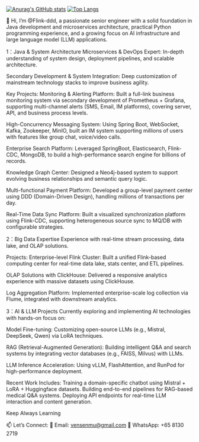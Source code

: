 [![Anurag's GitHub stats](https://github-readme-stats.vercel.app/api?username=Flink-ddd)](https://github.com/Flink-ddd/github-readme-stats)
[![Top Langs](https://github-readme-stats.vercel.app/api/top-langs/?username=Flink-ddd&&layout=compact&count_private=true&cache_seconds=60)](https://github.com/Flink-ddd&)


👋  Hi, I’m @Flink-ddd, a passionate senior  engineer with a solid foundation in Java development and microservices architecture, practical Python programming experience, and a growing focus on AI infrastructure and large language model (LLM) applications.

1：Java & System Architecture
Microservices & DevOps Expert: In-depth understanding of system design, deployment pipelines, and scalable architecture.

Secondary Development & System Integration: Deep customization of mainstream technology stacks to improve business agility.

Key Projects:
Monitoring & Alerting Platform:
Built a full-link business monitoring system via secondary development of Prometheus + Grafana, supporting multi-channel alerts (SMS, Email, IM platforms), covering server, API, and business process levels.

High-Concurrency Messaging System:
Using Spring Boot, WebSocket, Kafka, Zookeeper, MinIO, built an IM system supporting millions of users with features like group chat, voice/video calls.

Enterprise Search Platform:
Leveraged SpringBoot, Elasticsearch, Flink-CDC, MongoDB, to build a high-performance search engine for billions of records.

Knowledge Graph Center:
Designed a Neo4j-based system to support evolving business relationships and semantic query logic.

Multi-functional Payment Platform:
Developed a group-level payment center using DDD (Domain-Driven Design), handling millions of transactions per day.

Real-Time Data Sync Platform:
Built a visualized synchronization platform using Flink-CDC, supporting heterogeneous source sync to MQ/DB with configurable strategies.


2：Big Data Expertise
Experience with real-time stream processing, data lake, and OLAP solutions.

Projects:
Enterprise-level Flink Cluster:
Built a unified Flink-based computing center for real-time data lake, stats center, and ETL pipelines.

OLAP Solutions with ClickHouse:
Delivered a responsive analytics experience with massive datasets using ClickHouse.

Log Aggregation Platform:
Implemented enterprise-scale log collection via Flume, integrated with downstream analytics.


3：AI & LLM Projects
Currently exploring and implementing AI technologies with hands-on focus on:

Model Fine-tuning: Customizing open-source LLMs (e.g., Mistral, DeepSeek, Qwen) via LoRA techniques.

RAG (Retrieval-Augmented Generation): Building intelligent Q&A and search systems by integrating vector databases (e.g., FAISS, Milvus) with LLMs.

LLM Inference Acceleration: Using vLLM, FlashAttention, and RunPod for high-performance deployment.

Recent Work Includes:
Training a domain-specific chatbot using Mistral + LoRA + Huggingface datasets.
Building end-to-end pipelines for RAG-based medical Q&A systems.
Deploying API endpoints for real-time LLM interaction and content generation.

Keep Always Learning

📫 Let’s Connect:
📧 Email: vensenmu@gmail.com
📱 WhatsApp: +65 8130 2719
